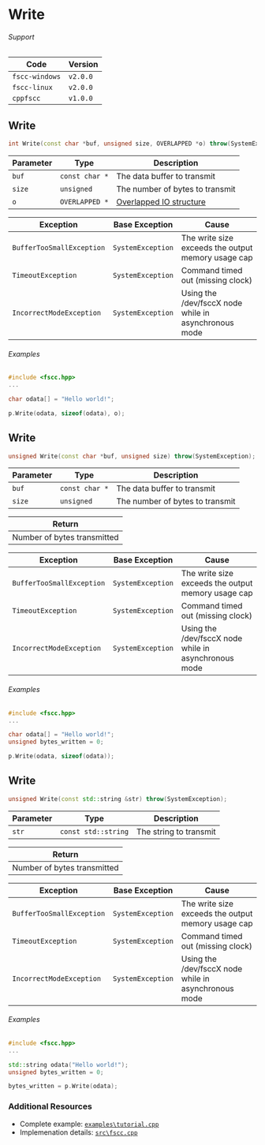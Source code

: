 # Write


###### Support
| Code           | Version
| -------------- | --------
| `fscc-windows` | `v2.0.0` 
| `fscc-linux`   | `v2.0.0` 
| `cppfscc`      | `v1.0.0`


## Write
```c++
int Write(const char *buf, unsigned size, OVERLAPPED *o) throw(SystemException);
```

| Parameter    | Type             | Description
| ------------ | ---------------- | -----------------------
| `buf`        | `const char *`   | The data buffer to transmit
| `size`       | `unsigned`       | The number of bytes to transmit
| `o`          | `OVERLAPPED *`   | [Overlapped IO structure](http://msdn.microsoft.com/en-us/library/windows/desktop/ms686358.aspx)

| Exception                   | Base Exception  | Cause
| --------------------------- | --------------- | --------------------------------------------------
| `BufferTooSmallException`   | `SystemException` | The write size exceeds the output memory usage cap
| `TimeoutException`          | `SystemException` | Command timed out (missing clock)
| `IncorrectModeException`    | `SystemException` | Using the /dev/fsccX node while in asynchronous mode


###### Examples
```c++
#include <fscc.hpp>
...

char odata[] = "Hello world!";

p.Write(odata, sizeof(odata), o);
```

## Write
```c++
unsigned Write(const char *buf, unsigned size) throw(SystemException);
```

| Parameter    | Type             | Description
| ------------ | ---------------- | -----------------------
| `buf`        | `const char *`   | The data buffer to transmit
| `size`       | `unsigned`       | The number of bytes to transmit

| Return
| ---------------------------
| Number of bytes transmitted

| Exception                   | Base Exception    | Cause
| --------------------------- | ----------------- | --------------------------------------------------
| `BufferTooSmallException`   | `SystemException` | The write size exceeds the output memory usage cap
| `TimeoutException`          | `SystemException` | Command timed out (missing clock)
| `IncorrectModeException`    | `SystemException` | Using the /dev/fsccX node while in asynchronous mode

###### Examples
```c++
#include <fscc.hpp>
...

char odata[] = "Hello world!";
unsigned bytes_written = 0;

p.Write(odata, sizeof(odata));
```

## Write
```c++
unsigned Write(const std::string &str) throw(SystemException);
```

| Parameter | Type                | Description
| --------- | ------------------- | -----------------------
| `str`     | `const std::string` | The string to transmit

| Return
| ---------------------------
| Number of bytes transmitted

| Exception                   | Base Exception    | Cause
| --------------------------- | ----------------- | --------------------------------------------------
| `BufferTooSmallException`   | `SystemException` | The write size exceeds the output memory usage cap
| `TimeoutException`          | `SystemException` | Command timed out (missing clock)
| `IncorrectModeException`    | `SystemException` | Using the /dev/fsccX node while in asynchronous mode

###### Examples
```c++
#include <fscc.hpp>
...

std::string odata("Hello world!");
unsigned bytes_written = 0;

bytes_written = p.Write(odata);
```


### Additional Resources
- Complete example: [`examples\tutorial.cpp`](https://github.com/commtech/cppfscc/blob/master/examples/tutorial.cpp)
- Implemenation details: [`src\fscc.cpp`](https://github.com/commtech/cppfscc/blob/master/src/fscc.cpp)
